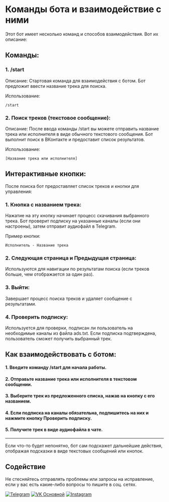 # Команды бота и взаимодействие с ними
Этот бот имеет несколько команд и способов взаимодействия. Вот их описание:

## Команды:

### 1. /start

Описание: Стартовая команда для взаимодействия с ботом. Бот предложит ввести название трека для поиска.

Использование:
```
/start
```


### 2. Поиск треков (текстовое сообщение):

Описание: После ввода команды /start вы можете отправить название трека или исполнителя в виде обычного текстового сообщения. Бот выполнит поиск в ВКонтакте и предоставит список результатов.

Использование:
```
[Название трека или исполнителя]
```


## Интерактивные кнопки:

После поиска бот предоставляет список треков и кнопки для управления:

### 1. Кнопка с названием трека:

Нажатие на эту кнопку начинает процесс скачивания выбранного трека. Бот проверит подписку на указанные каналы (если они настроены), затем отправит аудиофайл в Telegram.

Пример кнопки:
```
Исполнитель - Название трека
```

### 2. Следующая страница и Предыдущая страница:

Используются для навигации по результатам поиска (если треков больше, чем отображается за один раз).


### 3. Выйти:

Завершает процесс поиска треков и удаляет сообщение с результатами.


### 4. Проверить подписку:

Используется для проверки, подписан ли пользователь на необходимые каналы из файла ads.txt. Если подписка подтверждена, пользователь сможет получить выбранный трек.


## Как взаимодействовать с ботом:

#### 1. Введите команду /start для начала работы.

#### 2. Отправьте название трека или исполнителя в текстовом сообщении.

#### 3. Выберите трек из предложенного списка, нажав на кнопку с его названием.

#### 4. Если подписка на каналы обязательна, подпишитесь на них и нажмите кнопку **Проверить подписку.**

#### 5. Получите трек в виде аудиофайла в чате.

---

Если что-то будет непонятно, бот сам подскажет дальнейшие действия, отображая подсказки в виде текстовых сообщений или кнопок.


## Содействие

Не стесняйтесь отправлять проблемы или запросы на исправление, если у вас есть какие-либо вопросы то пишите в соц. сетях.

[![Telegram](https://img.shields.io/badge/Telegram-2CA5E0?style=for-the-badge&logo=telegram&logoColor=white)](https://t.me/iv_frunza)
[![VK Основной](https://img.shields.io/badge/VK%20Основной-4A76A8?style=for-the-badge&logo=vk&logoColor=white)](https://vk.com/iv.frunza)
[![Instagram](https://img.shields.io/badge/Instagram-E4405F?style=for-the-badge&logo=instagram&logoColor=white)](https://instagram.com/iv.frunza)




